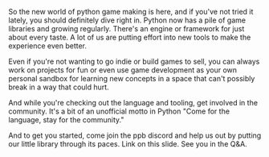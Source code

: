 So the new world of python game making is here, and if you've not tried
it lately, you should definitely dive right in. Python now has a pile of
game libraries and growing regularly. There's an engine or framework for
just about every taste. A lot of us are putting effort into new tools to
make the experience even better.

Even if you're not wanting to go indie or build games to sell, you can
always work on projects for fun or even use game development as your own
personal sandbox for learning new concepts in a space that can't
possibly break in a way that could hurt.

And while you're checking out the language and tooling, get involved in
the community. It's a bit of an unofficial motto in Python "Come for the
language, stay for the community."

And to get you started, come join the ppb discord and help us out by
putting our little library through its paces. Link on this slide. See
you in the Q&A.
